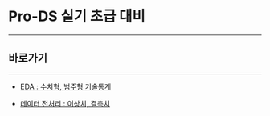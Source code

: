 # Pro-DS 실기 초급 대비

---

## 바로가기

---

- [EDA : 수치형, 범주형 기술통계](https://github.com/wjsrlahrlco1998/TIL/blob/master/Pro_DS_Beginner/[ProDS]EDA.md)

- [데이터 전처리 : 이상치, 결측치](https://github.com/wjsrlahrlco1998/TIL/blob/master/Pro_DS_Beginner/[ProDS]Data_Preprocessing_1.md)